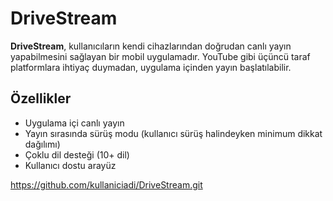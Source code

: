 # DriveStream

**DriveStream**, kullanıcıların kendi cihazlarından doğrudan canlı yayın yapabilmesini sağlayan bir mobil uygulamadır. YouTube gibi üçüncü taraf platformlara ihtiyaç duymadan, uygulama içinden yayın başlatılabilir.

## Özellikler

- Uygulama içi canlı yayın
- Yayın sırasında sürüş modu (kullanıcı sürüş halindeyken minimum dikkat dağılımı)
- Çoklu dil desteği (10+ dil)
- Kullanıcı dostu arayüz

 https://github.com/kullaniciadi/DriveStream.git